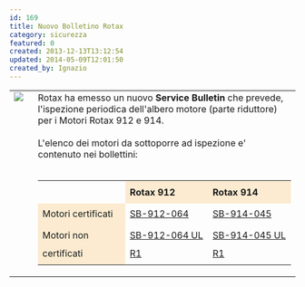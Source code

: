 ```yaml
---
id: 169
title: Nuovo Bolletino Rotax
category: sicurezza
featured: 0
created: 2013-12-13T13:12:54
updated: 2014-05-09T12:01:50
created_by: Ignazio
---
```

<table border="0">
 <tbody>
  <tr>
   <td valign="top">
    <img border="0" src="images/stories/rotax-logo.gif" style="padding-right: 10px;"/>
   </td>
   <td valign="top">
    Rotax ha emesso un nuovo
    <strong>
     Service Bulletin
    </strong>
    che prevede, l'ispezione periodica dell'albero motore (parte riduttore) per i Motori Rotax 912 e 914.
    <br/>
    <br/>
    L'elenco dei motori da sottoporre ad ispezione e' contenuto nei bollettini:
    <br/>
    <br/>
    <table>
     <tbody style="line-height: 2em;">
      <tr>
       <td>
       </td>
       <th style="text-align: left; background-color: #fcebd0;">
        Rotax 912
       </th>
       <th style="text-align: left; background-color: #fcebd0;">
        Rotax 914
       </th>
      </tr>
      <tr>
       <td style="background-color: #fcebd0;">
        Motori certificati
       </td>
       <td>
        <a href="dmdocuments/SB-912-064_SB-914-045_R1.pdf" target="_blank">
         SB-912-064
        </a>
       </td>
       <td>
        <a href="dmdocuments/SB-912-064_SB-914-045_R1.pdf">
         SB-914-045
        </a>
       </td>
      </tr>
      <tr>
       <td style="background-color: #fcebd0;">
        Motori non certificati
       </td>
       <td>
        <a href="dmdocuments/SB-912-064_SB-914-045_UL_R1.pdf" target="_blank">
         SB-912-064 UL R1
        </a>
       </td>
       <td>
        <a href="dmdocuments/SB-912-064_SB-914-045_UL_R1.pdf" target="_blank">
         SB-914-045 UL R1
        </a>
       </td>
      </tr>
     </tbody>
    </table>
   </td>
  </tr>
 </tbody>
</table>
